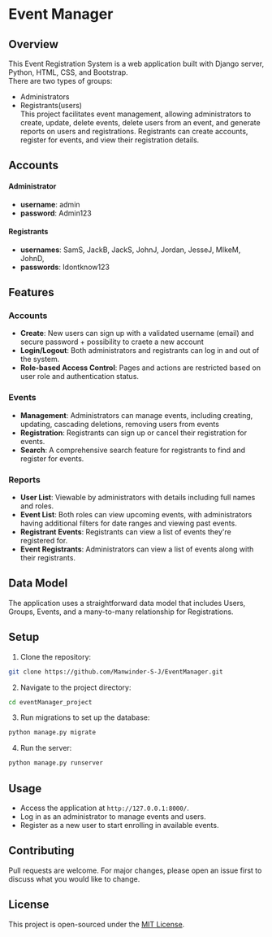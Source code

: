 # Event Manager

## Overview
This Event Registration System is a web application built with Django server, Python, HTML, CSS, and Bootstrap.
</br>There are two types of groups:</br>
- Administrators
- Registrants(users)</br>
This project facilitates event management, allowing administrators to create, update, delete events, delete users from an event, and generate reports on users and registrations. Registrants can create accounts, register for events, and view their registration details.

## Accounts
#### Administrator
- **username**: admin
- **password**: Admin123

#### Registrants
- **usernames**: SamS, JackB, JackS, JohnJ, Jordan, JesseJ, MIkeM, JohnD, 
- **passwords**: Idontknow123
  
## Features

### Accounts
- **Create**: New users can sign up with a validated username (email) and secure password + possibility to craete a new account
- **Login/Logout**: Both administrators and registrants can log in and out of the system.
- **Role-based Access Control**: Pages and actions are restricted based on user role and authentication status.

### Events
- **Management**: Administrators can manage events, including creating, updating, cascading deletions, removing users from events
- **Registration**: Registrants can sign up or cancel their registration for events.
- **Search**: A comprehensive search feature for registrants to find and register for events.

### Reports
- **User List**: Viewable by administrators with details including full names and roles.
- **Event List**: Both roles can view upcoming events, with administrators having additional filters for date ranges and viewing past events.
- **Registrant Events**: Registrants can view a list of events they're registered for.
- **Event Registrants**: Administrators can view a list of events along with their registrants.

## Data Model
The application uses a straightforward data model that includes Users, Groups, Events, and a many-to-many relationship for Registrations.

## Setup

1. Clone the repository:
```bash
git clone https://github.com/Manwinder-S-J/EventManager.git
```
2. Navigate to the project directory:
```bash
cd eventManager_project
```
3. Run migrations to set up the database:
```bash
python manage.py migrate
```
4. Run the server:
```bash
python manage.py runserver
```

## Usage

- Access the application at `http://127.0.0.1:8000/`.
- Log in as an administrator to manage events and users.
- Register as a new user to start enrolling in available events.

## Contributing
Pull requests are welcome. For major changes, please open an issue first to discuss what you would like to change.

## License
This project is open-sourced under the [MIT License](LICENSE).
